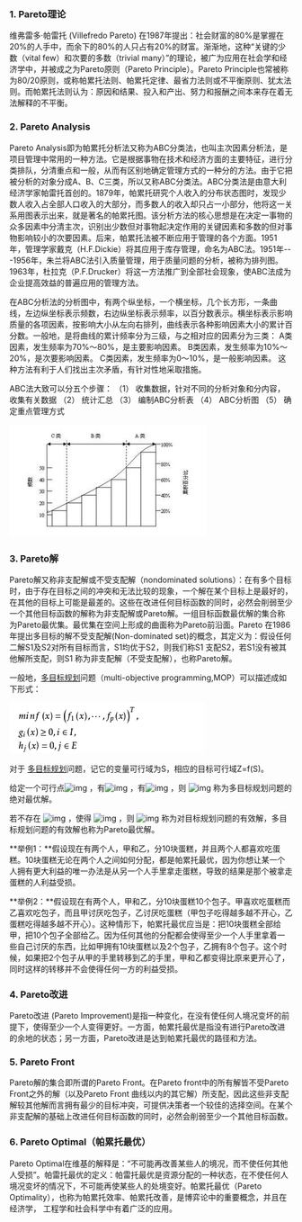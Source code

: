 ### 1. Pareto理论

维弗雷多·帕雷托 (Villefredo Pareto) 在1987年提出：社会财富的80%是掌握在20%的人手中，而余下的80%的人只占有20%的财富。渐渐地，这种“关键的少数（vital few）和次要的多数（trivial many）”的理论，被广为应用在社会学和经济学中，并被成之为Pareto原则（Pareto Principle）。Pareto Principle也常被称为80/20原则，或称帕累托法则、帕累托定律、最省力法则或不平衡原则、犹太法则。而帕累托法则认为：原因和结果、投入和产出、努力和报酬之间本来存在着无法解释的不平衡。

### 2. Pareto Analysis

  Pareto Analysis即为帕累托分析法又称为ABC分类法，也叫主次因素分析法，是项目管理中常用的一种方法。它是根据事物在技术和经济方面的主要特征，进行分类排队，分清重点和一般，从而有区别地确定管理方式的一种分的方法。由于它把被分析的对象分成A、B、C三类，所以又称ABC分类法。ABC分类法是由意大利经济学家帕雷托首创的。1879年，帕累托研究个人收入的分布状态图时，发现少数人收入占全部人口收入的大部分，而多数人的收入却只占一小部分，他将这一关系用图表示出来，就是著名的帕累托图。该分析方法的核心思想是在决定一事物的众多因素中分清主次，识别出少数但对事物起决定作用的关键因素和多数的但对事物影响较小的次要因素。后来，帕累托法被不断应用于管理的各个方面。1951年，管理学家戴克（H.F.Dickie）将其应用于库存管理，命名为ABC法。1951年---1956年，朱兰将ABC法引入质量管理，用于质量问题的分析，被称为排列图。1963年，杜拉克（P.F.Drucker）将这一方法推广到全部社会现象，使ABC法成为企业提高效益的普遍应用的管理方法。

  在ABC分析法的分析图中，有两个纵坐标，一个横坐标，几个长方形，一条曲线，左边纵坐标表示频数，右边纵坐标表示频率，以百分数表示。横坐标表示影响质量的各项因素，按影响大小从左向右排列，曲线表示各种影响因素大小的累计百分数。一般地，是将曲线的累计频率分为三级，与之相对应的因素分为三类：
  A类因素，发生频率为70%～80%，是主要影响因素。
  B类因素，发生频率为10%～20%，是次要影响因素。
  C类因素，发生频率为0～10%，是一般影响因素。
这种方法有利于人们找出主次矛盾，有针对性地采取措施。

ABC法大致可以分五个步骤：
  （1）    收集数据，针对不同的分析对象和分内容，收集有关数据
  （2）    统计汇总
  （3）    编制ABC分析表
  （4）    ABC分析图
  （5）    确定重点管理方式

![img](images\timg)

### 3. Pareto解

Pareto解又称非支配解或不受支配解（nondominated solutions）：在有多个目标时，由于存在目标之间的冲突和无法比较的现象，一个解在某个目标上是最好的，在其他的目标上可能是最差的。这些在改进任何目标函数的同时，必然会削弱至少一个其他目标函数的解称为非支配解或Pareto解。一组目标函数最优解的集合称为Pareto最优集。最优集在空间上形成的曲面称为Pareto前沿面。Pareto 在1986 年提出多目标的解不受支配解(Non-dominated set)的概念，其定义为：假设任何二解S1及S2对所有目标而言，S1均优于S2，则我们称S1 支配S2，若S1没有被其他解所支配，则S1 称为非支配解（不受支配解），也称Pareto解。

一般地，[多目标规划](https://baike.baidu.com/item/多目标规划)问题（multi-objective programming,MOP）可以描述成如下形式：

![image-20201009091316131](images\image-20201009091316131.png)

对于 [多目标规划](https://baike.baidu.com/item/多目标规划)问题，记它的变量可行域为S，相应的目标可行域Z=f(S)。

给定一个可行点![img](https://imgconvert.csdnimg.cn/aHR0cHM6Ly9nc3MwLmJkc3RhdGljLmNvbS8tNG8zZFNhZ194STRraEdrcG9XSzFIRjZoaHkvYmFpa2UvcyUzRDQwL3NpZ249MmFiODI1N2MzYjg3ZTk1MDQ2MTdmMjZjMTEzOGNjNzYvZDBjOGE3ODZjOTE3N2YzZWZiYjFkNmIyNzFjZjNiYzc5ZTNkNTY4My5qcGc?x-oss-process=image/format,png) ，有![img](https://imgconvert.csdnimg.cn/aHR0cHM6Ly9nc3MxLmJkc3RhdGljLmNvbS8tdm8zZFNhZ194STRraEdrcG9XSzFIRjZoaHkvYmFpa2UvcyUzRDQ1L3NpZ249MGM5NWIyYmI1ODgyYjJiN2EzOWYzOGMxMzBhZGRiMTAvYzJjZWMzZmRmYzAzOTI0NTdiNTljYmIwODY5NGE0YzI3YzFlMjVhNC5qcGc?x-oss-process=image/format,png) ，有![img](https://imgconvert.csdnimg.cn/aHR0cHM6Ly9nc3MxLmJkc3RhdGljLmNvbS8tdm8zZFNhZ194STRraEdrcG9XSzFIRjZoaHkvYmFpa2UvcyUzRDg3L3NpZ249MmY2ODk0NjdlMGM0Yjc0NTMwOTRiYTExY2VmY2FkZjMvMzU5YjAzM2I1YmI1YzllYTMwZjMxMWFkZGUzOWI2MDAzYWYzYjM3Zi5qcGc?x-oss-process=image/format,png) ，则 ![img](https://imgconvert.csdnimg.cn/aHR0cHM6Ly9nc3MxLmJkc3RhdGljLmNvbS85dm8zZFNhZ194STRraEdrcG9XSzFIRjZoaHkvYmFpa2UvcyUzRDE0L3NpZ249MWM1MmE1YmFlNGRkZTcxMWUzZDI0N2YyYTZlZjIxZjIvMGUyNDQyYTdkOTMzYzg5NTE4NzM4ZGM0ZDAxMzczZjA4MjAyMDA3Yi5qcGc?x-oss-process=image/format,png) 称为多目标规划问题的绝对最优解。

若不存在 ![img](https://imgconvert.csdnimg.cn/aHR0cHM6Ly9nc3MyLmJkc3RhdGljLmNvbS8tZm8zZFNhZ194STRraEdrcG9XSzFIRjZoaHkvYmFpa2UvcyUzRDM1L3NpZ249OWMwMWY2MDdkNTNmODc5NGQ3ZmY0ZTJiZDMxYjdhODYvNjNkMGY3MDM5MThmYTBlYzA2YmU3MWIyMjc5NzU5ZWUzZDZkZGIxNy5qcGc?x-oss-process=image/format,png) ，使得 ![img](https://imgconvert.csdnimg.cn/aHR0cHM6Ly9nc3MxLmJkc3RhdGljLmNvbS85dm8zZFNhZ194STRraEdrcG9XSzFIRjZoaHkvYmFpa2UvcyUzRDg3L3NpZ249ZDY3ZDA3ZjA5ZjJmMDcwODViMDUyNzA3ZTgyNGIyNmMvYjNiN2QwYTIwY2Y0MzFhZDlhNDQ1Njg2NGEzNmFjYWYyZmRkOThmZS5qcGc?x-oss-process=image/format,png) ，则 ![img](https://imgconvert.csdnimg.cn/aHR0cHM6Ly9nc3MwLmJkc3RhdGljLmNvbS8tNG8zZFNhZ194STRraEdrcG9XSzFIRjZoaHkvYmFpa2UvcyUzRDE0L3NpZ249NTI3Yjg4NWNmYzFmNDEzNGU0MzcwMTdhMjQxZjE2YTUvYjIxYzg3MDFhMThiODdkNmQzMWFiZWEwMDYwODI4MzgxZjMwZmQzMS5qcGc?x-oss-process=image/format,png) 称为对目标规划问题的有效解，多目标规划问题的有效解也称为Pareto最优解。

**举例1：**假设现在有两个人，甲和乙，分10块蛋糕，并且两个人都喜欢吃蛋糕。10块蛋糕无论在两个人之间如何分配，都是帕累托最优，因为你想让某一个人拥有更大利益的唯一办法是从另一个人手里拿走蛋糕，导致的结果是那个被拿走蛋糕的人利益受损。

  **举例2：**假设现在有两个人，甲和乙，分10块蛋糕10个包子。甲喜欢吃蛋糕而乙喜欢吃包子，而且甲讨厌吃包子，乙讨厌吃蛋糕（甲包子吃得越多越不开心，乙蛋糕吃得越多越不开心）。这种情形下，帕累托最优应当是：把10块蛋糕全部给甲，把10个包子全部给乙。因为任何其他的分配都会使得至少一个人手里拿着一些自己讨厌的东西，比如甲拥有10块蛋糕以及2个包子，乙拥有8个包子。这个时候，如果把2个包子从甲的手里转移到乙的手里，甲和乙都变得比原来更开心了，同时这样的转移并不会使得任何一方的利益受损。

### 4. Pareto改进

Pareto改进 (Pareto Improvement)是指一种变化，在没有使任何人境况变坏的前提下，使得至少一个人变得更好。一方面，帕累托最优是指没有进行Pareto改进的余地的状态；另一方面，Pareto改进是达到帕累托最优的路径和方法。

### 5. Pareto Front

Pareto解的集合即所谓的Pareto Front。在Pareto front中的所有解皆不受Pareto Front之外的解（以及Pareto Front 曲线以内的其它解）所支配，因此这些非支配解较其他解而言拥有最少的目标冲突，可提供决策者一个较佳的选择空间。在某个非支配解的基础上改进任何目标函数的同时，必然会削弱至少一个其他目标函数。

### 6. Pareto Optimal（帕累托最优）

Pareto Optimal在维基的解释是：“不可能再改善某些人的境况，而不使任何其他人受损”。帕雷托最优的定义：帕雷托最优是资源分配的一种状态，在不使任何人境况变坏的情况下，不可能再使某些人的处境变好。帕累托最优（Pareto Optimality），也称为帕累托效率、帕累托改善，是博弈论中的重要概念，并且在经济学， 工程学和社会科学中有着广泛的应用。